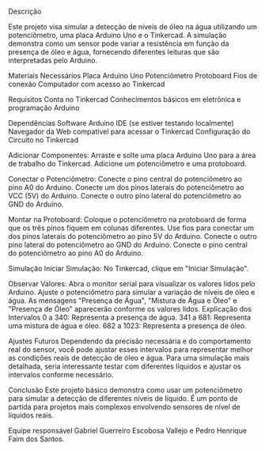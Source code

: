 Descrição

Este projeto visa simular a detecção de níveis de óleo na água utilizando um potenciômetro, uma placa Arduino Uno e o Tinkercad. A simulação demonstra como um sensor pode variar a resistência em função da presença de óleo e água, fornecendo diferentes leituras que são interpretadas pelo Arduino.

Materiais Necessários
Placa Arduino Uno
Potenciômetro
Protoboard
Fios de conexão
Computador com acesso ao Tinkercad

Requisitos
Conta no Tinkercad
Conhecimentos básicos em eletrônica e programação Arduino

Dependências
Software Arduino IDE (se estiver testando localmente)
Navegador da Web compatível para acessar o Tinkercad
Configuração do Circuito no Tinkercad

Adicionar Componentes:
Arraste e solte uma placa Arduino Uno para a área de trabalho do Tinkercad.
Adicione um potenciômetro e uma protoboard.

Conectar o Potenciômetro:
Conecte o pino central do potenciômetro ao pino A0 do Arduino.
Conecte um dos pinos laterais do potenciômetro ao VCC (5V) do Arduino.
Conecte o outro pino lateral do potenciômetro ao GND do Arduino.

Montar na Protoboard:
Coloque o potenciômetro na protoboard de forma que os três pinos fiquem em colunas diferentes.
Use fios para conectar um dos pinos laterais do potenciômetro ao pino 5V do Arduino.
Conecte o outro pino lateral do potenciômetro ao GND do Arduino.
Conecte o pino central do potenciômetro ao pino A0 do Arduino.

Simulação
Iniciar Simulação:
No Tinkercad, clique em "Iniciar Simulação".

Observar Valores:
Abra o monitor serial para visualizar os valores lidos pelo Arduino.
Ajuste o potenciômetro para simular a variação de níveis de óleo e água.
As mensagens "Presença de Água", "Mistura de Água e Óleo" e "Presença de Óleo" aparecerão conforme os valores lidos.
Explicação dos Intervalos
0 a 340: Representa a presença de água.
341 a 681: Representa uma mistura de água e óleo.
682 a 1023: Representa a presença de óleo.

Ajustes Futuros
Dependendo da precisão necessária e do comportamento real do sensor, você pode ajustar esses intervalos para representar melhor as condições reais de detecção de óleo e água. Para uma simulação mais detalhada, seria interessante testar com diferentes líquidos e ajustar os intervalos conforme necessário.

Conclusão
Este projeto básico demonstra como usar um potenciômetro para simular a detecção de diferentes níveis de líquido. É um ponto de partida para projetos mais complexos envolvendo sensores de nível de líquidos reais.

Equipe responsável
Gabriel Guerreiro Escobosa Vallejo e Pedro Henrique Faim dos Santos.
